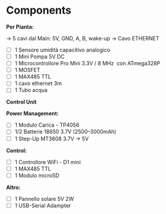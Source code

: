 # Components
**Per Pianta:**  

  → 5 cavi dal Main: 5V, GND, A, B, wake-up -> Cavo ETHERNET
- [ ]  1 Sensore umidità capacitivo analogico
- [ ]  1 Mini Pompa 5V DC
- [ ]  1 Microcontrollore Pro Mini 3.3V / 8 MHz
 con ATmega328P
- [ ]  1 MOSFET
- [ ]  1 MAX485 TTL
- [ ]  1 cavo ethernet 3m
- [ ]  1 Tubo acqua 

**Control Unit**

**Power Management:**

- [ ]  1 Modulo Carica - TP4056
- [ ]  1/2 Batterie 18650  3.7V (2500–3000mAh)
- [ ]  1 Step-Up MT3608 3.7V → 5V

**Control:**

- [ ]  1 Controllore WiFi - D1 mini
- [ ]  1 MAX485 TTL
- [ ]  1 Modulo microSD

**Altro:**

- [ ]  1 Pannello solare 5V 2W
- [ ]  1 USB-Serial Adampter 
